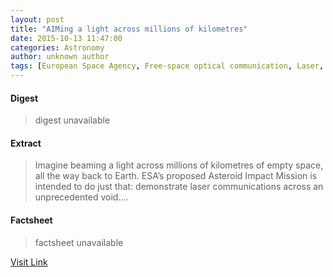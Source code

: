 ```yaml
---
layout: post
title: "AIMing a light across millions of kilometres"
date: 2015-10-13 11:47:00
categories: Astronomy
author: unknown author
tags: [European Space Agency, Free-space optical communication, Laser, Lunar Atmosphere and Dust Environment Explorer, Radio, Spaceflight, Technology, Space exploration, Space technology, Spacecraft, Astronautics, Flight, Astronomy, Outer space, Space science, Space colonization]
---
```



#### Digest
>digest unavailable

#### Extract
>Imagine beaming a light across millions of kilometres of empty space, all the way back to Earth. ESA’s proposed Asteroid Impact Mission is intended to do just that: demonstrate laser communications across an unprecedented void....

#### Factsheet
>factsheet unavailable

[Visit Link](http://www.esa.int/Our_Activities/Space_Engineering_Technology/Asteroid_Impact_Mission/AIMing_a_light_across_millions_of_kilometres)


